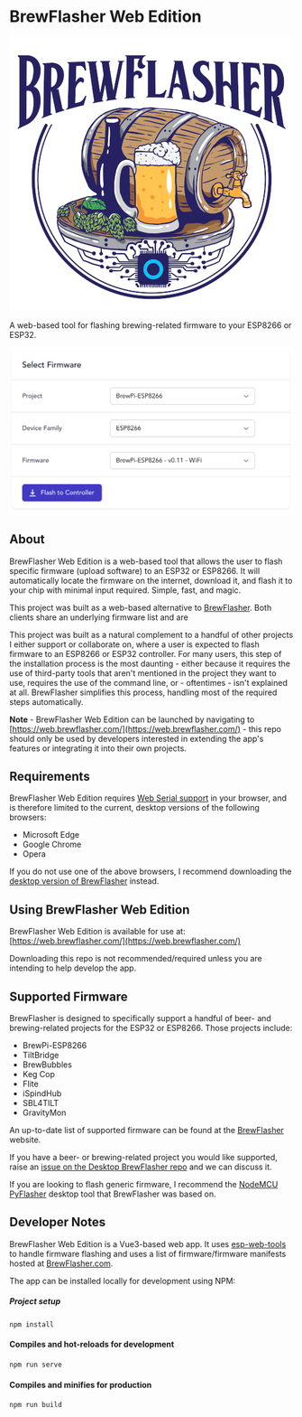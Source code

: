 # BrewFlasher Web Edition

![BrewFlasher Logo](docs/images/BrewFlasher.png)

A web-based tool for flashing brewing-related firmware to your ESP8266 or ESP32.

![Image of BrewFlasher GUI](docs/images/gui.png)


## About
BrewFlasher Web Edition is a web-based tool that allows the user to flash specific firmware (upload software) to an
ESP32 or ESP8266. It will automatically locate the firmware on the internet, download it, and flash it to your chip with
minimal input required. Simple, fast, and magic.

This project was built as a web-based alternative to [BrewFlasher](http://www.brewflasher.com/). Both clients share an
underlying firmware list and are 

This project was built as a natural complement to a handful of other projects I either support or collaborate on, where
a user is expected to flash firmware to an ESP8266 or ESP32 controller. For many users, this step of the installation
process is the most daunting - either because it requires the use of third-party tools that aren't mentioned in the
project they want to use, requires the use of the command line, or - oftentimes - isn't explained at all. BrewFlasher
simplifies this process, handling most of the required steps automatically.

**Note** - BrewFlasher Web Edition can be launched by navigating to [https://web.brewflasher.com/](https://web.brewflasher.com/) - this 
repo should only be used by  developers interested in extending the app's features or integrating it into their own projects.

## Requirements

BrewFlasher Web Edition requires [Web Serial support](https://caniuse.com/web-serial) in your browser, and is therefore
limited to the current, desktop versions of the following browsers:

- Microsoft Edge
- Google Chrome
- Opera

If you do not use one of the above browsers, I recommend downloading the [desktop version of BrewFlasher](http://www.brewflasher.com/) instead.



## Using BrewFlasher Web Edition

BrewFlasher Web Edition is available for use at: [https://web.brewflasher.com/](https://web.brewflasher.com/)

Downloading this repo is not recommended/required unless you are intending to help develop the app.


## Supported Firmware
BrewFlasher is designed to specifically support a handful of beer- and brewing-related projects for the ESP32 or
ESP8266. Those projects include:

- BrewPi-ESP8266
- TiltBridge
- BrewBubbles
- Keg Cop
- Flite
- iSpindHub
- SBL4TILT
- GravityMon

An up-to-date list of supported firmware can be found at the [BrewFlasher](https://www.brewflasher.com/about/supported_projects/) website.

If you have a beer- or brewing-related project you would like supported, raise 
an [issue on the Desktop BrewFlasher repo](https://github.com/thorrak/brewflasher/issues) and we can discuss it.

If you are looking to flash generic firmware, I recommend the [NodeMCU PyFlasher](https://github.com/marcelstoer/nodemcu-pyflasher) 
desktop tool that BrewFlasher was based on.


## Developer Notes

BrewFlasher Web Edition is a Vue3-based web app. It uses [esp-web-tools](https://esphome.github.io/esp-web-tools/) to 
handle firmware flashing and uses a list of firmware/firmware manifests hosted at [BrewFlasher.com](http://www.brewflasher.com/).

The app can be installed locally for development using NPM:

##### Project setup
```
npm install
```

#### Compiles and hot-reloads for development
```
npm run serve
```

#### Compiles and minifies for production
```
npm run build
```
